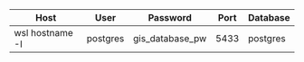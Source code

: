 | Host | User | Password | Port | Database |
|---|---|---|---|---|
| wsl hostname -I | postgres | gis_database_pw | 5433 | postgres |
